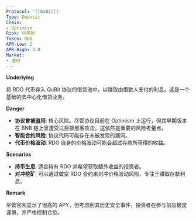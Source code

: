 ```yaml
---
Protocol: '[[QuBit]]'
Type: Deposit
Chain:
- Optimism
Risk: 中风险
Token: RDO
APR-Low: 2
APR-High: 3.8
Market:
- 通用
---
```

**Underlying**

将 RDO 代币存入 QuBit 协议的借贷池中，以赚取由借款人支付的利息。这是一个基础的去中心化借贷业务。

**Danger**

- **协议曾被盗用**: 核心风险。尽管协议目前在 Optimism 上运行，但其早期版本在 BNB 链上曾遭受过巨额黑客攻击。这依然是重要的风险考量点。
- **智能合约风险**: 协议代码可能存在未被发现的漏洞。
- **代币价格波动**: RDO 自身的价格波动可能会超过存款所获得的收益。

**Scenarios**

- **持币生息**: 适合持有 RDO 并希望获取额外收益的投资者。
- **对冲挖矿**: 可以通过做空 RDO 合约来对冲价格波动风险，专注于赚取存款利息。

**Remark**

尽管官网显示了很高的 APY，但考虑到其历史安全事件，投资者在参与前应极度谨慎，并严格控制仓位。
